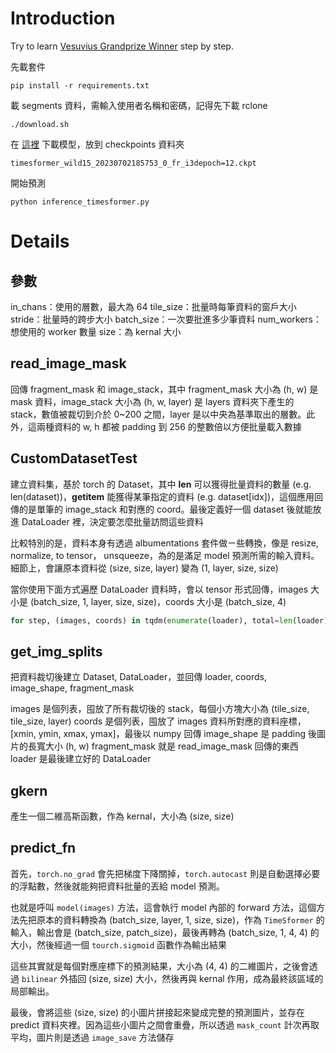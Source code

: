 # Introduction

Try to learn [Vesuvius Grandprize Winner](https://github.com/younader/Vesuvius-Grandprize-Winner) step by step.

先載套件

```
pip install -r requirements.txt
```

載 segments 資料，需輸入使用者名稱和密碼，記得先下載 rclone

```
./download.sh
```

在 [這裡](https://drive.google.com/drive/folders/1rn3GMOvtJRMBHOxVhWFVSY6IVI6xUnYp) 下載模型，放到 checkpoints 資料夾

```
timesformer_wild15_20230702185753_0_fr_i3depoch=12.ckpt
```

開始預測

```
python inference_timesformer.py
```

# Details

## 參數

in_chans：使用的層數，最大為 64
tile_size：批量時每筆資料的窗戶大小
stride：批量時的跨步大小
batch_size：一次要批進多少筆資料
num_workers：想使用的 worker 數量
size：為 kernal 大小

## read_image_mask

回傳 fragment_mask 和 image_stack，其中 fragment_mask 大小為 (h, w) 是 mask 資料，image_stack 大小為 (h, w, layer) 是 layers 資料夾下產生的 stack，數值被裁切到介於 0~200 之間，layer 是以中央為基準取出的層數。此外，這兩種資料的 w, h 都被 padding 到 256 的整數倍以方便批量載入數據

## CustomDatasetTest

建立資料集，基於 torch 的 Dataset，其中 __len__ 可以獲得批量資料的數量 (e.g. len(dataset))，__getitem__ 能獲得某筆指定的資料 (e.g. dataset[idx])，這個應用回傳的是單筆的 image_stack 和對應的 coord。最後定義好一個 dataset 後就能放進 DataLoader 裡，決定要怎麼批量訪問這些資料

比較特別的是，資料本身有透過 albumentations 套件做ㄧ些轉換，像是 resize, normalize, to tensor， unsqueeze，為的是滿足 model 預測所需的輸入資料。細節上，會讓原本資料從 (size, size, layer) 變為 (1, layer, size, size)

當你使用下面方式遍歷 DataLoader 資料時，會以 tensor 形式回傳，images 大小是 (batch_size, 1, layer, size, size)，coords 大小是 (batch_size, 4)

```python
for step, (images, coords) in tqdm(enumerate(loader), total=len(loader)):
```

## get_img_splits

把資料裁切後建立 Dataset, DataLoader，並回傳 loader, coords, image_shape, fragment_mask

images 是個列表，囤放了所有裁切後的 stack，每個小方塊大小為 (tile_size, tile_size, layer)
coords 是個列表，囤放了 images 資料所對應的資料座標，[xmin, ymin, xmax, ymax]，最後以 numpy 回傳
image_shape 是 padding 後圖片的長寬大小 (h, w)
fragment_mask 就是 read_image_mask 回傳的東西
loader 是最後建立好的 DataLoader

## gkern

產生一個二維高斯函數，作為 kernal，大小為 (size, size)

## predict_fn

首先，`torch.no_grad` 會先把梯度下降關掉，`torch.autocast` 則是自動選擇必要的浮點數，然後就能夠把資料批量的丟給 model 預測。

也就是呼叫 `model(images)` 方法，這會執行 model 內部的 forward 方法，這個方法先把原本的資料轉換為 (batch_size, layer, 1, size, size)，作為 `TimeSformer` 的輸入，輸出會是 (batch_size, patch_size)，最後再轉為 (batch_size, 1, 4, 4) 的大小，然後經過一個 `tourch.sigmoid` 函數作為輸出結果

這些其實就是每個對應座標下的預測結果，大小為 (4, 4) 的二維圖片，之後會透過 `bilinear` 外插回 (size, size) 大小，然後再與 kernal 作用，成為最終該區域的局部輸出。

最後，會將這些 (size, size) 的小圖片拼接起來變成完整的預測圖片，並存在 predict 資料夾裡。因為這些小圖片之間會重疊，所以透過 `mask_count` 計次再取平均，圖片則是透過 `image_save` 方法儲存






